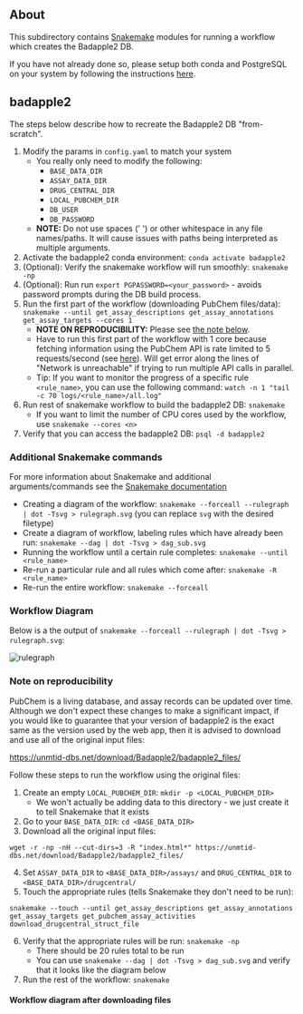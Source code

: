 ## About
This subdirectory contains [Snakemake](https://snakemake.readthedocs.io/en/stable/index.html) modules for running a workflow which creates the Badapple2 DB.

If you have not already done so, please setup both conda and PostgreSQL on your system by following the instructions [here](../README.md#code-usage).

## badapple2
The steps below describe how to recreate the Badapple2 DB "from-scratch".
1. Modify the params in `config.yaml` to match your system
    * You really only need to modify the following:
        * `BASE_DATA_DIR`
        * `ASSAY_DATA_DIR`
        * `DRUG_CENTRAL_DIR`
        * `LOCAL_PUBCHEM_DIR`
        * `DB_USER`
        * `DB_PASSWORD`
    * **NOTE:** Do not use spaces (' ') or other whitespace in any file names/paths. It will cause issues with paths being interpreted as multiple arguments.
2. Activate the badapple2 conda environment: `conda activate badapple2`
3. (Optional): Verify the snakemake workflow will run smoothly: `snakemake -np`
4. (Optional): Run run `export PGPASSWORD=<your_password>` - avoids password prompts during the DB build process.
5. Run the first part of the workflow (downloading PubChem files/data): `snakemake --until get_assay_descriptions get_assay_annotations get_assay_targets --cores 1`
    * **NOTE ON REPRODUCIBILITY:** Please see [the note below](#note-on-reproducibility). 
    * Have to run this first part of the workflow with 1 core because fetching information using the PubChem API is rate limited to 5 requests/second (see [here](https://pubchem.ncbi.nlm.nih.gov/docs/programmatic-access)). Will get error along the lines of "Network is unreachable" if trying to run multiple API calls in parallel.
    * Tip: If you want to monitor the progress of a specific rule `<rule_name>`, you can use the following command: `watch -n 1 "tail -c 70 logs/<rule_name>/all.log"`
6. Run rest of snakemake workflow to build the badapple2 DB: `snakemake`
    * If you want to limit the number of CPU cores used by the workflow, use
    `snakemake --cores <n>`
7. Verify that you can access the badapple2 DB: `psql -d badapple2`


### Additional Snakemake commands
For more information about Snakemake and additional arguments/commands see the [Snakemake documentation](https://snakemake.readthedocs.io/en/stable/)
* Creating a diagram of the workflow: `snakemake --forceall --rulegraph | dot -Tsvg > rulegraph.svg` (you can replace `svg` with the desired filetype)
* Create a diagram of workflow, labeling rules which have already been run: `snakemake --dag | dot -Tsvg > dag_sub.svg`
* Running the workflow until a certain rule completes: `snakemake --until <rule_name>` 
* Re-run a particular rule and all rules which come after: `snakemake -R <rule_name>`
* Re-run the entire workflow: `snakemake --forceall`

### Workflow Diagram
Below is a the output of `snakemake --forceall --rulegraph | dot -Tsvg > rulegraph.svg`:




![rulegraph](https://github.com/user-attachments/assets/2746ddd0-fdda-4f12-80c6-0f15a5793619)


### Note on reproducibility
PubChem is a living database, and assay records can be updated over time. Although we don't expect these changes to make a significant impact, if you would like to guarantee that your version of badapple2 is the exact same as the version used by the web app, then it is advised to download and use all of the original input files:

https://unmtid-dbs.net/download/Badapple2/badapple2_files/

Follow these steps to run the workflow using the original files:
1. Create an empty `LOCAL_PUBCHEM_DIR`: `mkdir -p <LOCAL_PUBCHEM_DIR>`
    * We won't actually be adding data to this directory - we just create it to tell Snakemake that it exists
2. Go to your `BASE_DATA_DIR`: `cd <BASE_DATA_DIR>`
3. Download all the original input files:
```
wget -r -np -nH --cut-dirs=3 -R "index.html*" https://unmtid-dbs.net/download/Badapple2/badapple2_files/
```
4. Set `ASSAY_DATA_DIR` to `<BASE_DATA_DIR>/assays/` and `DRUG_CENTRAL_DIR` to `<BASE_DATA_DIR>/drugcentral/`
5. Touch the appropriate rules (tells Snakemake they don't need to be run): 
```
snakemake --touch --until get_assay_descriptions get_assay_annotations get_assay_targets get_pubchem_assay_activities download_drugcentral_struct_file
```
6. Verify that the appropriate rules will be run: `snakemake -np`
    * There should be 20 rules total to be run
    * You can use `snakemake --dag | dot -Tsvg > dag_sub.svg` and verify that it looks like the diagram below
7. Run the rest of the workflow: `snakemake`

#### Workflow diagram after downloading files